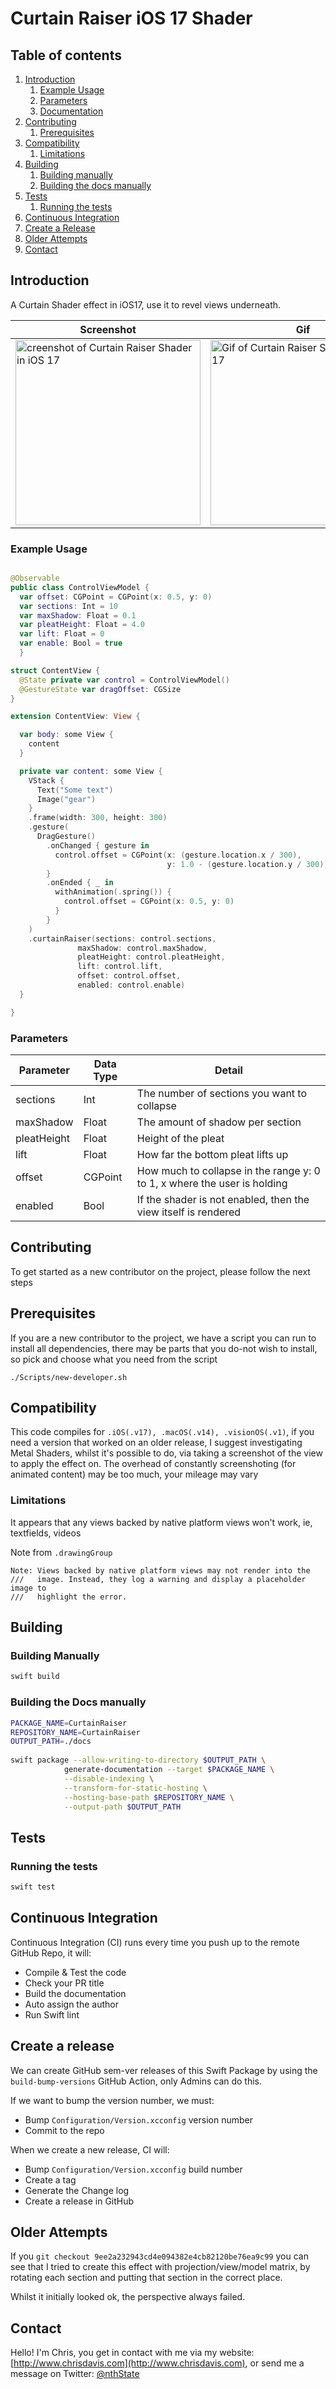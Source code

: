 # Curtain Raiser iOS 17 Shader

## Table of contents

1. [Introduction](#introduction)
    1. [Example Usage](#example-usage)
    2. [Parameters](#parameters)
    3. [Documentation](https://nthstate.github.io/CurtainRaiser/documentation/curtainraiser)
2. [Contributing](#contributing)
    1. [Prerequisites](#prerequisites)
3. [Compatibility](#compatibility)
    1. [Limitations](#limitations)
4. [Building](#building)
    1. [Building manually](#building-manually)
    2. [Building the docs manually](#building-docs-manually)
5. [Tests](#tests)
    1. [Running the tests](#running-tests-manually)
6. [Continuous Integration](#ci)
7. [Create a Release](#release)
8. [Older Attempts](#older-attempts)
9. [Contact](#contact)

## Introduction <a name="introduction"></a>

A Curtain Shader effect in iOS17, use it to revel views underneath.

| Screenshot | Gif | Video |
|----|----|----|
| <img alt="creenshot of Curtain Raiser Shader in iOS 17" src="https://github.com/nthState/Assets/raw/main/CurtainRaiser/Screenshot.png" width="296" /> | <img alt="Gif of Curtain Raiser Shader in iOS 17" src="https://github.com/nthState/Assets/raw/main/CurtainRaiser/Demo.gif" width="296" /> | [Download MP4 Video](https://github.com/nthState/Assets/raw/main/CurtainRaiser/Demo.mp4) |

### Example Usage <a name="example-usage"></a>

```swift

@Observable
public class ControlViewModel {
  var offset: CGPoint = CGPoint(x: 0.5, y: 0)
  var sections: Int = 10
  var maxShadow: Float = 0.1
  var pleatHeight: Float = 4.0
  var lift: Float = 0
  var enable: Bool = true
  }

struct ContentView {
  @State private var control = ControlViewModel()
  @GestureState var dragOffset: CGSize
}

extension ContentView: View {

  var body: some View {
    content
  }

  private var content: some View {
    VStack {
      Text("Some text")
      Image("gear")
    }
    .frame(width: 300, height: 300)
    .gesture(
      DragGesture()
        .onChanged { gesture in
          control.offset = CGPoint(x: (gesture.location.x / 300),
                                   y: 1.0 - (gesture.location.y / 300))
        }
        .onEnded { _ in
          withAnimation(.spring()) {
            control.offset = CGPoint(x: 0.5, y: 0)
          }
        }
    )
    .curtainRaiser(sections: control.sections,
               maxShadow: control.maxShadow,
               pleatHeight: control.pleatHeight,
               lift: control.lift,
               offset: control.offset,
               enabled: control.enable)
  }

}

```

### Parameters <a name="parameters"></a>

| Parameter | Data Type | Detail |
|----|----|----|
| sections | Int | The number of sections you want to collapse |
| maxShadow | Float | The amount of shadow per section |
| pleatHeight | Float | Height of the pleat |
| lift | Float | How far the bottom pleat lifts up |
| offset | CGPoint | How much to collapse in the range y: 0 to 1, x where the user is holding |
| enabled | Bool | If the shader is not enabled, then the view itself is rendered |

## Contributing <a name="contributing"></a>

To get started as a new contributor on the project, please follow the next steps

## Prerequisites <a name="prerequisites"></a>

If you are a new contributor to the project, we have a script you can run to install all dependencies, there
may be parts that you do-not wish to install, so pick and choose what you need from the script

```
./Scripts/new-developer.sh
```

## Compatibility <a name="compatibility"></a>

This code compiles for `.iOS(.v17), .macOS(.v14), .visionOS(.v1)`, if you need a version that worked on an older release, I suggest
investigating Metal Shaders, whilst it's possible to do, via taking a screenshot of the view to apply the effect on. The overhead of
constantly screenshoting (for animated content) may be too much, your mileage may vary

### Limitations <a name="limitations"></a>

It appears that any views backed by native platform views won't work, ie, textfields, videos

Note from `.drawingGroup`

```
Note: Views backed by native platform views may not render into the
///   image. Instead, they log a warning and display a placeholder image to
///   highlight the error.
```

## Building <a name="building"></a>

### Building Manually <a name="building-manually"></a>

```bash
swift build
```

### Building the Docs manually<a name="building-docs-manually"></a>

```bash
PACKAGE_NAME=CurtainRaiser
REPOSITORY_NAME=CurtainRaiser
OUTPUT_PATH=./docs
  
swift package --allow-writing-to-directory $OUTPUT_PATH \
            generate-documentation --target $PACKAGE_NAME \
            --disable-indexing \
            --transform-for-static-hosting \
            --hosting-base-path $REPOSITORY_NAME \
            --output-path $OUTPUT_PATH
```


## Tests <a name="tests"></a>

### Running the tests <a name="running-tests-manually"></a>

```bash
swift test
```

## Continuous Integration <a name="ci"></a>

Continuous Integration (CI) runs every time you push up to the remote GitHub Repo, it will:

- Compile & Test the code
- Check your PR title
- Build the documentation
- Auto assign the author
- Run Swift lint

## Create a release <a name="release"></a>

We can create GitHub sem-ver releases of this Swift Package by using the `build-bump-versions` GitHub Action, only Admins can do this.

If we want to bump the version number, we must:

- Bump `Configuration/Version.xcconfig` version number
- Commit to the repo

When we create a new release, CI will:

- Bump `Configuration/Version.xcconfig` build number
- Create a tag
- Generate the Change log
- Create a release in GitHub

## Older Attempts <a name="older-attempts"></a>

If you `git checkout 9ee2a232943cd4e094382e4cb82120be76ea9c99` you can see that I tried to create this effect
with projection/view/model matrix, by rotating each section and putting that section in the correct place.

Whilst it initially looked ok, the perspective always failed.

## Contact <a name="contact"></a>

Hello! I'm Chris, you get in contact with me via my website: [http://www.chrisdavis.com](http://www.chrisdavis.com), or send me
a message on Twitter: [@nthState](https://www.twitter.com/nthState)
